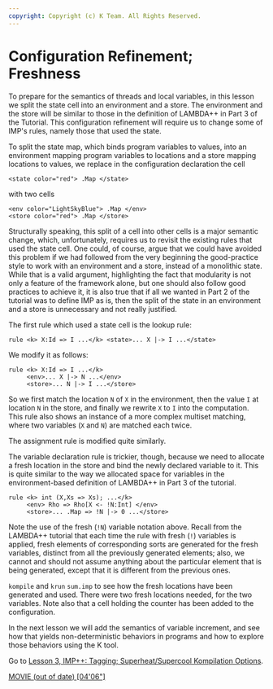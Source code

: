 ```yaml
---
copyright: Copyright (c) K Team. All Rights Reserved.
---
```


# Configuration Refinement; Freshness

To prepare for the semantics of threads and local variables, in this lesson we
split the state cell into an environment and a store. The environment and
the store will be similar to those in the definition of LAMBDA++ in Part
3 of the Tutorial. This configuration refinement will require us to change
some of IMP's rules, namely those that used the state.

To split the state map, which binds program variables to values, into an
environment mapping program variables to locations and a store mapping
locations to values, we replace in the configuration declaration the cell

    <state color="red"> .Map </state>

with two cells

    <env color="LightSkyBlue"> .Map </env>
    <store color="red"> .Map </store>

Structurally speaking, this split of a cell into other cells is a major
semantic change, which, unfortunately, requires us to revisit the existing
rules that used the state cell. One could, of course, argue that we could
have avoided this problem if we had followed from the very beginning the
good-practice style to work with an environment and a store, instead of a
monolithic state. While that is a valid argument, highlighting the fact that
modularity is not only a feature of the framework alone, but one should also
follow good practices to achieve it, it is also true that if all we wanted
in Part 2 of the tutorial was to define IMP as is, then the split of the state
in an environment and a store is unnecessary and not really justified.

The first rule which used a state cell is the lookup rule:

    rule <k> X:Id => I ...</k> <state>... X |-> I ...</state>

We modify it as follows:

    rule <k> X:Id => I ...</k>
         <env>... X |-> N ...</env>
         <store>... N |-> I ...</store>

So we first match the location `N` of `X` in the environment, then the value
`I` at location `N` in the store, and finally we rewrite `X` to `I` into the
computation. This rule also shows an instance of a more complex
multiset matching, where two variables (`X` and `N`) are matched each twice.

The assignment rule is modified quite similarly.

The variable declaration rule is trickier, though, because we need to allocate
a fresh location in the store and bind the newly declared variable to it.
This is quite similar to the way we allocated space for variables in
the environment-based definition of LAMBDA++ in Part 3 of the tutorial.

    rule <k> int (X,Xs => Xs); ...</k>
         <env> Rho => Rho[X <- !N:Int] </env>
         <store>... .Map => !N |-> 0 ...</store>

Note the use of the fresh (`!N`) variable notation above. Recall from
the LAMBDA++ tutorial that each time the rule with fresh (`!`) variables is
applied, fresh elements of corresponding sorts are generated for the fresh
variables, distinct from all the previously generated elements; also, we
cannot and should not assume anything about the particular element that is
being generated, except that it is different from the previous ones.

`kompile` and `krun` `sum.imp` to see how the fresh locations have been
generated and used. There were two fresh locations needed, for the two
variables. Note also that a cell holding the counter has been added to the
configuration.

In the next lesson we will add the semantics of variable increment, and see
how that yields non-deterministic behaviors in programs and how to explore
those behaviors using the K tool.

Go to [Lesson 3, IMP++: Tagging; Superheat/Supercool Kompilation Options](../lesson_3/README.md).

[MOVIE (out of date) [04'06"]](https://youtu.be/f-qrqs8cMcU)
